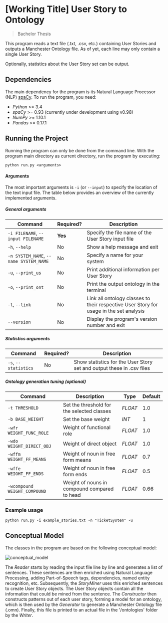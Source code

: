 # [Working Title] User Story to Ontology

> Bachelor Thesis

This program reads a text file (.txt, .csv, etc.) containing User Stories and outputs a Manchester Ontology file. As of yet, each line may only contain a single User Story.

Optionally, statistics about the User Story set can be output.

## Dependencies
The main dependency for the program is its Natural Language Processor (NLP) [spaCy](http://spacy.io/). To run the program, you need:

* _Python_ >= 3.4
* _spaCy_ >= 0.93 (currently under development using v0.98)
* _NumPy_ >= 1.10.1
* _Pandas_ >= 0.17.1

## Running the Project
Running the program can only be done from the command line. With the program main directory as current directory, run the program by executing:

```
python run.py <arguments>
```

#### Arguments
The most important arguments is `-i` (or `--input`) to specify the location of the text input file. The table below provides an overview of the currently implemented arguments.

##### General arguments

Command | Required? | Description
--------|-----------|------------
`-i FILENAME`, `--input FILENAME` | __Yes__ | Specify the file name of the User Story input file
`-h`, `--help` | No | Show a help message and exit
`-n SYSTEM_NAME`, `--name SYSTEM_NAME` | No | Specify a name for your system
`-u`, `--print_us` | No | Print additional information per User Story
`-o`, `--print_ont` | No | Print the output ontology in the terminal
`-l`, `--link` | No | Link all ontology classes to their respective User Story for usage in the set analysis
`--version` | No | Display the program's version number and exit

##### Statistics arguments
Command | Required? | Description
--------|-----------|------------
`-s`, `--statistics` | No | Show statistics for the User Story set and output these in .csv files

##### Ontology generation tuning (_optional_)
Command | Description | Type | Default
--------|-----------|------------|--------
`-t THRESHOLD` | Set the threshold for the selected classes | _FLOAT_ | 1.0
`-b BASE_WEIGHT` | Set the base weight | _INT_ | 1
`-wfr WEIGHT_FUNC_ROLE` | Weight of functional role | _FLOAT_ | 1.0
`-wdo WEIGHT_DIRECT_OBJ` | Weight of direct object | _FLOAT_ | 1.0
`-wffm WEIGHT_FF_MEANS` | Weight of noun in free form means | _FLOAT_ | 0.7
`-wffe WEIGHT_FF_ENDS` | Weight of noun in free form ends | _FLOAT_ | 0.5
`-wcompound WEIGHT_COMPOUND` | Weight of nouns in compound compared to head | _FLOAT_ | 0.66

### Example usage

```
python run.py -i example_stories.txt -n "TicketSystem" -u
```

## Conceptual Model
The classes in the program are based on the following conceptual model:

![conceptual_model](https://cloud.githubusercontent.com/assets/1345476/10860279/65624da0-7f66-11e5-8156-f7d2dbf74792.png)

The _Reader_ starts by reading the input file line by line and generates a list of sentences. These sentences are then enriched using Natural Language Processing, adding Part-of-Speech tags, dependencies, named entity recognition, etc. Subsequently, the _StoryMiner_ uses this enriched sentences to create User Story objects. The User Story objects contain all the information that could be mined from the sentence. The _Constructor_ then constructs patterns out of each user story, forming a model for an ontology, which is then used by the _Generator_ to generate a Manchester Ontology file (.omn). Finally, this file is printed to an actual file in the '/ontologies' folder by the _Writer_.
